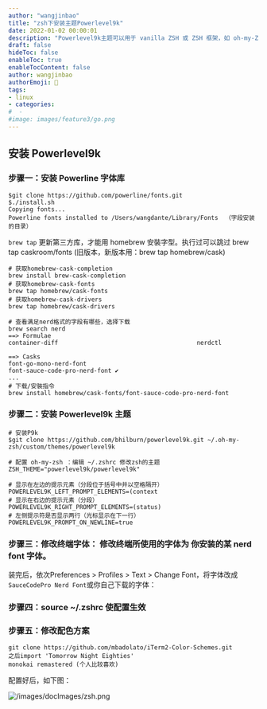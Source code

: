 ```yaml
---
author: "wangjinbao"
title: "zsh下安装主题Powerlevel9k"
date: 2022-01-02 00:00:01
description: "Powerlevel9k主题可以用于 vanilla ZSH 或 ZSH 框架，如 oh-my-ZSH、 Prezto、 Antigen 等等。"
draft: false
hideToc: false
enableToc: true
enableTocContent: false
author: wangjinbao
authorEmoji: 👻
tags: 
- linux
- categories:
#  -
#image: images/feature3/go.png
---
```



## 安装 Powerlevel9k


###  步骤一：安装 Powerline 字体库
  ```shell
$git clone https://github.com/powerline/fonts.git
  $./install.sh
  Copying fonts...
  Powerline fonts installed to /Users/wangdante/Library/Fonts  （字段安装的目录）
```

`brew tap` 更新第三方库，才能用 homebrew 安裝字型。执行过可以跳过
brew tap caskroom/fonts (旧版本，新版本用：brew tap homebrew/cask)
```shell
# 获取homebrew-cask-completion
brew install brew-cask-completion
# 获取homebrew-cask-fonts
brew tap homebrew/cask-fonts
# 获取homebrew-cask-drivers
brew tap homebrew/cask-drivers

# 查看满足nerd格式的字段有哪些，选择下载
brew search nerd
==> Formulae
container-diff                                       nerdctl

==> Casks
font-go-mono-nerd-font
font-sauce-code-pro-nerd-font ✔
...
# 下载/安裝指令
brew install homebrew/cask-fonts/font-sauce-code-pro-nerd-font

```

###  步骤二：安装 Powerlevel9k 主题
```shell
# 安装P9k
$git clone https://github.com/bhilburn/powerlevel9k.git ~/.oh-my-zsh/custom/themes/powerlevel9k

# 配置 oh-my-zsh ：编辑 ~/.zshrc 修改zsh的主题
ZSH_THEME="powerlevel9k/powerlevel9k"

# 显示在左边的提示元素（分段位于括号中并以空格隔开）
POWERLEVEL9K_LEFT_PROMPT_ELEMENTS=(context
# 显示在右边的提示元素（分段）
POWERLEVEL9K_RIGHT_PROMPT_ELEMENTS=(status)
# 左侧提示符是否显示两行（光标显示在下一行）
POWERLEVEL9K_PROMPT_ON_NEWLINE=true
```

###  步骤三：修改终端字体： 修改终端所使用的字体为 你安装的某 nerd font 字体。
装完后，依次Preferences > Profiles > Text > Change Font，将字体改成`SauceCodePro Nerd Font`或你自己下载的字体：

###  步骤四：source ~/.zshrc 使配置生效

### 步骤五：修改配色方案
```shell
git clone https://github.com/mbadolato/iTerm2-Color-Schemes.git
之后import 'Tomorrow Night Eighties'
monokai remastered (个人比较喜欢)
```
配置好后，如下图：

![/images/docImages/zsh.png](/images/docImages/zsh.png)

